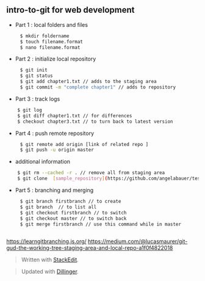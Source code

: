 

## **intro-to-git for web development**


 - Part 1 : local folders and files

```sh
     $ mkdir foldername
     $ touch filename.format
     $ nano filename.format
```


 - Part 2 : initialize local repository 

```sh
     $ git init 
     $ git status
     $ git add chapter1.txt // adds to the staging area 
     $ git commit -m "complete chapter1" // adds to repository
```
  
 
- Part 3 : track logs 

```sh
    $ git log 
    $ git diff chapter1.txt // for differences 
    $ checkout chapter3.txt // to turn back to latest version
```

 - Part 4 : push remote repository

```sh
     $ git remote add origin [link of related repo ]
     $ git push -u origin master
```


- additional information

```sh
    $ git rm --cached -r . // remove all from staging area 
    $ git clone  [sample_repository](https://github.com/angelabauer/test-github-pages.git)
```

 - Part 5 : branching and merging

```sh
     $ git branch firstbranch // to create
     $ git branch  // to list all 
     $ git checkout firstbranch // to switch
     $ git checkout master // to switch back
     $ git merge firstbranch // use this command while in master
     
```


https://learngitbranching.js.org/
https://medium.com/@lucasmaurer/git-gud-the-working-tree-staging-area-and-local-repo-a1f0f4822018


> Written with [StackEdit](https://stackedit.io/).

> Updated with [Dillinger](https://dillinger.io/).


